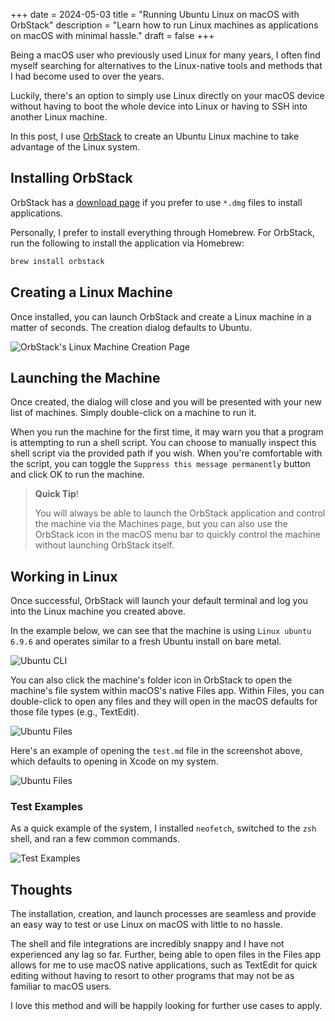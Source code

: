+++
date = 2024-05-03
title = "Running Ubuntu Linux on macOS with OrbStack"
description = "Learn how to run Linux machines as applications on macOS with minimal hassle."
draft = false
+++

Being a macOS user who previously used Linux for many years, I often find myself
searching for alternatives to the Linux-native tools and methods that I had
become used to over the years.

Luckily, there's an option to simply use Linux directly on your macOS device
without having to boot the whole device into Linux or having to SSH into another
Linux machine.

In this post, I use [OrbStack](https://orbstack.dev/) to create an Ubuntu Linux
machine to take advantage of the Linux system.

## Installing OrbStack

OrbStack has a [download page](https://orbstack.dev/download) if you prefer to
use `*.dmg` files to install applications.

Personally, I prefer to install everything through Homebrew. For OrbStack, run
the following to install the application via Homebrew:

```sh
brew install orbstack
```

## Creating a Linux Machine

Once installed, you can launch OrbStack and create a Linux machine in a matter
of seconds. The creation dialog defaults to Ubuntu.

![OrbStack's Linux Machine Creation
Page](https://img.cleberg.net/blog/20240503-ubuntu-on-macos/create.png)

## Launching the Machine

Once created, the dialog will close and you will be presented with your new list
of machines. Simply double-click on a machine to run it.

When you run the machine for the first time, it may warn you that a program is
attempting to run a shell script. You can choose to manually inspect this shell
script via the provided path if you wish. When you're comfortable with the
script, you can toggle the `Suppress this message permanently` button and click
OK to run the machine.

> **Quick Tip**!
>
> You will always be able to launch the OrbStack application and
> control the machine via the Machines page, but you can also use the OrbStack
> icon in the macOS menu bar to quickly control the machine without launching
> OrbStack itself.

## Working in Linux

Once successful, OrbStack will launch your default terminal and log you into the
Linux machine you created above.

In the example below, we can see that the machine is using `Linux ubuntu 6.9.6`
and operates similar to a fresh Ubuntu install on bare metal.

![Ubuntu CLI](https://img.cleberg.net/blog/20240503-ubuntu-on-macos/cli.png)

You can also click the machine's folder icon in OrbStack to open the machine's
file system within macOS's native Files app. Within Files, you can double-click
to open any files and they will open in the macOS defaults for those file types
(e.g., TextEdit).

![Ubuntu Files](https://img.cleberg.net/blog/20240503-ubuntu-on-macos/files.png)

Here's an example of opening the `test.md` file in the screenshot above, which
defaults to opening in Xcode on my system.

![Ubuntu Files](https://img.cleberg.net/blog/20240503-ubuntu-on-macos/xcode.png)

### Test Examples

As a quick example of the system, I installed `neofetch`, switched to the `zsh`
shell, and ran a few common commands.

![Test Examples](https://img.cleberg.net/blog/20240503-ubuntu-on-macos/test.png)

## Thoughts

The installation, creation, and launch processes are seamless and provide an
easy way to test or use Linux on macOS with little to no hassle.

The shell and file integrations are incredibly snappy and I have not experienced
any lag so far. Further, being able to open files in the Files app allows for me
to use macOS native applications, such as TextEdit for quick editing without
having to resort to other programs that may not be as familiar to macOS users.

I love this method and will be happily looking for further use cases to apply.
